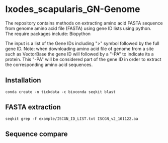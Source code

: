 # Ixodes_scapularis_GN-Genome



The repository contains methods on extracting amino acid FASTA sequence from genome amino acid file (FASTA) using gene ID lists using python.   
The require packages include: Biopython  

The input is a list of the Gene IDs including ">" symbol followed by the full gene ID. Note: when downloading amino acid file of genome from a site such as VectorBase the gene ID will followed by a "-PA" to indicate its a protein. This "-PA" will be considered part of the gene ID in order to extract the corresponding amino acid sequences.


## Installation
```
conda create -n tickdata -c bioconda seqkit blast 
```
## FASTA extraction
```
seqkit grep -f example/ISCGN_ID_LIST.txt ISCGN_v2_101122.aa
```

## Sequence compare


